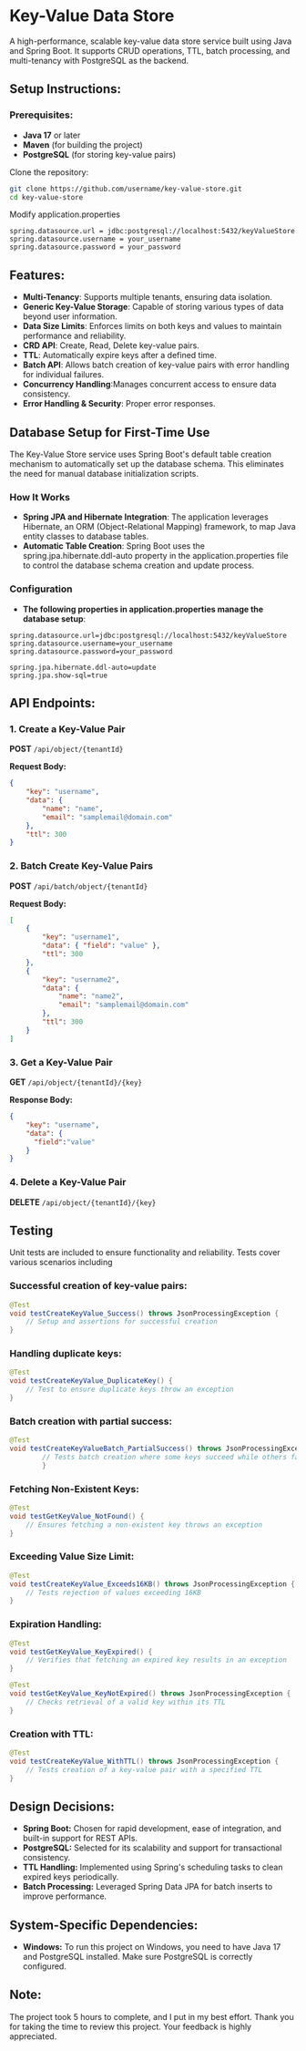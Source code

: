 # Key-Value Data Store

A high-performance, scalable key-value data store service built using Java and Spring Boot. It supports CRUD operations, TTL, batch processing, and multi-tenancy with PostgreSQL as the backend.

## Setup Instructions:

### Prerequisites:
- **Java 17** or later
- **Maven** (for building the project)
- **PostgreSQL** (for storing key-value pairs)

Clone the repository:
```bash
git clone https://github.com/username/key-value-store.git
cd key-value-store
```

Modify application.properties
```
spring.datasource.url = jdbc:postgresql://localhost:5432/keyValueStore
spring.datasource.username = your_username
spring.datasource.password = your_password
```

## Features:
- **Multi-Tenancy**: Supports multiple tenants, ensuring data isolation.
- **Generic Key-Value Storage**: Capable of storing various types of data beyond user information.
- **Data Size Limits**: Enforces limits on both keys and values to maintain performance and reliability.
- **CRD API**: Create, Read, Delete key-value pairs.
- **TTL**: Automatically expire keys after a defined time.
- **Batch API**: Allows batch creation of key-value pairs with error handling for individual failures.
- **Concurrency Handling**:Manages concurrent access to ensure data consistency.
- **Error Handling & Security**: Proper error responses.

## Database Setup for First-Time Use

The Key-Value Store service uses Spring Boot's default table creation mechanism to automatically set up the database schema. This eliminates the need for manual database initialization scripts.

### How It Works
- **Spring JPA and Hibernate Integration**: The application leverages Hibernate, an ORM (Object-Relational Mapping) framework, to map Java entity classes to database tables.
- **Automatic Table Creation**: Spring Boot uses the spring.jpa.hibernate.ddl-auto property in the application.properties file to control the database schema creation and update process.

### Configuration
- **The following properties in application.properties manage the database setup**:
```properties
spring.datasource.url=jdbc:postgresql://localhost:5432/keyValueStore
spring.datasource.username=your_username
spring.datasource.password=your_password

spring.jpa.hibernate.ddl-auto=update
spring.jpa.show-sql=true
```


## API Endpoints:

### 1. Create a Key-Value Pair
**POST** `/api/object/{tenantId}`

**Request Body:**
```json
{ 
    "key": "username", 
    "data": {
        "name": "name",
        "email": "samplemail@domain.com"
    },
    "ttl": 300 
}
```
### 2. Batch Create Key-Value Pairs
**POST** `/api/batch/object/{tenantId}`

**Request Body:**
```json
[
    { 
        "key": "username1",
        "data": { "field": "value" },
        "ttl": 300
    },
    {
        "key": "username2",
        "data": {
            "name": "name2",
            "email": "samplemail@domain.com"
        }, 
        "ttl": 300
    }
]
```
### 3. Get a Key-Value Pair
**GET** `/api/object/{tenantId}/{key}`

**Response Body:**
```json
{
    "key": "username",
    "data": {
      "field":"value"
    }
}
```
### 4. Delete a Key-Value Pair
**DELETE** `/api/object/{tenantId}/{key}`

## Testing
Unit tests are included to ensure functionality and reliability. Tests cover various scenarios including
### Successful creation of key-value pairs:
```java
@Test
void testCreateKeyValue_Success() throws JsonProcessingException {
    // Setup and assertions for successful creation
}
```
### Handling duplicate keys:
```java
@Test
void testCreateKeyValue_DuplicateKey() {
    // Test to ensure duplicate keys throw an exception
}
```
### Batch creation with partial success:
```java
@Test
void testCreateKeyValueBatch_PartialSuccess() throws JsonProcessingException {
        // Tests batch creation where some keys succeed while others fail
        }
```
### Fetching Non-Existent Keys:
```java
@Test
void testGetKeyValue_NotFound() {
    // Ensures fetching a non-existent key throws an exception
}
```
### Exceeding Value Size Limit:
```java
@Test
void testCreateKeyValue_Exceeds16KB() throws JsonProcessingException {
    // Tests rejection of values exceeding 16KB
}
```
### Expiration Handling:
```java
@Test
void testGetKeyValue_KeyExpired() {
    // Verifies that fetching an expired key results in an exception
}

@Test
void testGetKeyValue_KeyNotExpired() throws JsonProcessingException {
    // Checks retrieval of a valid key within its TTL
}
```
### Creation with TTL:
```java
@Test
void testCreateKeyValue_WithTTL() throws JsonProcessingException {
    // Tests creation of a key-value pair with a specified TTL
}
```



## Design Decisions:
- **Spring Boot:** Chosen for rapid development, ease of integration, and built-in support for REST APIs.
- **PostgreSQL:** Selected for its scalability and support for transactional consistency.
- **TTL Handling:** Implemented using Spring's scheduling tasks to clean expired keys periodically.
- **Batch Processing:** Leveraged Spring Data JPA for batch inserts to improve performance.

## System-Specific Dependencies:
- **Windows:** To run this project on Windows, you need to have Java 17 and PostgreSQL installed. Make sure PostgreSQL is correctly configured.

## Note:
The project took 5 hours to complete, and I put in my best effort. Thank you for taking the time to review this project. Your feedback is highly appreciated.
